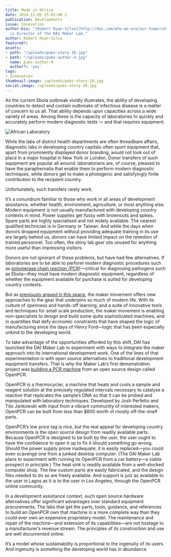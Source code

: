 ```yaml
---
title: Made in Africa
date: 2014-12-05 15:02:00 Z
publication: Developments
issue: Innovation
author-bio: "[Robert Ryan-Silva](http://dai.com/who-we-are/our-team/robert-ryan-silva)
  is Director of the DAI Maker Lab."
author: Robert Ryan-Silva
featured?: 
assets:
- path: "/uploads/pubs-story-10.jpg"
- path: "/uploads/pubs-author-4.jpg"
  name: pubs-author-4
  author?: 'yes'
tags:
- Innovation
thumbnail-image: /uploads/pubs-story-10.jpg
social-image: /uploads/pubs-story-10.jpg
---
```


<p>As the current Ebola outbreak vividly illustrates, the ability of developing countries to detect and contain outbreaks of infectious disease is a matter of concern to us all. That ability depends upon capacities across a wide variety of areas. Among these is the capacity of laboratories to quickly and accurately perform modern diagnostic tests — and that requires equipment.
</p>



![African Laboratory](/uploads/pubs-story-10.jpg "Photo credit: flickr.com/photos/dfataustralianaid") 
<p>While the labs of district health departments are often threadbare affairs, diagnostic labs in developing country capitals often sport equipment that, apart from prominently displayed donor branding, would not look out of place in a major hospital in New York or London. Donor transfers of such equipment are popular all around: laboratorians are, of course, pleased to have the paraphernalia that enable them to perform modern diagnostic techniques, while donors get to make a photogenic and satisfyingly finite contribution to the recipient country.
</p>

<p>Unfortunately, such transfers rarely work.</p>

<p>It’s a conundrum familiar to those who work in all areas of development assistance, whether health, environment, agriculture, or most anything else. Modern equipment is not usually manufactured with developing country contexts in mind. Power supplies get fussy with brownouts and spikes. Spare parts are highly specialised and not widely available. The nearest qualified technician is in Germany or Taiwan. And while the days when donors dropped equipment without providing adequate training in its use are largely behind us, donors can have limited impact on the retention of trained personnel. Too often, the shiny lab gear sits unused for anything more useful than impressing visitors.
</p>

<p>Donors are not ignorant of these problems, but have had few alternatives. If laboratories are to be able to perform modern diagnostic procedures such as <a href="http://learn.genetics.utah.edu/content/labs/pcr/">polymerase chain reaction (PCR)</a>—critical for diagnosing pathogens such as Ebola—they must have modern diagnostic equipment, regardless of whether the equipment available for purchase is suited for developing country contexts.
</p>

<p>But as <a href="articles/diy-development">previously argued in this space</a>, the maker movement offers new approaches to the gear that underpins so much of modern life. With its culture of openness and hands-off learning, and a suite of innovative tools and techniques for small scale production, the maker movement is enabling non-specialists to design and build some quite sophisticated machines, and in quantities that defy economic constraints that have shaped the logic of manufacturing since the days of Henry Ford—logic that has been especially unkind to the developing world.
</p>

<p>To take advantage of the opportunities afforded by this shift, DAI has launched the DAI Maker Lab to experiment with ways to integrate the maker approach into its international development work. One of the lines of that experimentation is with open source alternatives to traditional development equipment transfers. That is why the Maker Lab’s first demonstration project was <a href="http://www.openpcr.org/">building a PCR machine</a> from an open source design called OpenPCR.
</p>

<p>OpenPCR is a thermocycler, a machine that heats and cools a sample and reagent solution at the precisely regulated intervals necessary to catalyse a reaction that replicates the sample’s DNA so that it can be probed and manipulated with laboratory techniques. Developed by Josh Perfetto and Tito Jankowski with input from a vibrant community of interested makers, OpenPCR can be built from less than $600 worth of mostly off-the-shelf parts.
</p>

<p>OpenPCR’s low price tag is nice, but the real appeal for developing country environments is the open source design from readily available parts. Because OpenPCR is designed to be built by the user, the user ought to have the confidence to open it up to fix it should something go wrong. Should the power supply prove inadequate, it is easily replaced—you could even scavenge one from a junked desktop computer. (The DAI Maker Lab plans to experiment with running its OpenPCR from a car battery—a viable prospect in principle.) The heat sink is readily available from a well-stocked computer shop. The few custom parts are easily fabricated, and the design files needed to do so are freely available. And support is just as available to the user in Lagos as it is to the user in Los Angeles, through the OpenPCR online community.
</p>

<p>In a development assistance context, such open source hardware alternatives offer significant advantages over standard equipment procurements. The labs that get the parts, tools, guidance, and references to build an OpenPCR own that machine in a more complete way than they could ever own an expensive proprietary model. The maintenance and repair of the machine—and extension of its capabilities—are not hostage to a manufacturer’s revenue stream. The principles of its construction and use are well documented online.
</p>

<p>It’s a model whose sustainability is proportional to the ingenuity of its users. And ingenuity is something the developing world has in abundance.</p>
